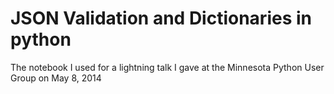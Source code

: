 # JSON Validation and Dictionaries in python
The notebook I used for a lightning talk I gave at the Minnesota
Python User Group on May 8, 2014
